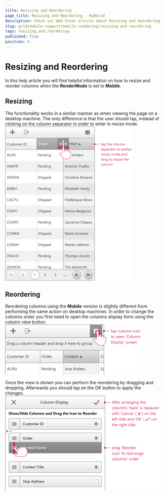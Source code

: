 ```yaml
---
title: Resizing and Reordering
page_title: Resizing and Reordering - RadGrid
description: Check our Web Forms article about Resizing and Reordering.
slug: grid/mobile-support/mobile-rendering/resizing-and-reordering
tags: resizing,and,reordering
published: True
position: 6
---
```


# Resizing and Reordering



In this help article you will find helpful information on how to resize and reorder columns when the **RenderMode** is set to **Mobile**.

## Resizing

The functionality works in a similar manner as when viewing the page on a desktop machine. The only difference is that the user should tap, instead of clicking on the column separator in order to enter in resize mode.
![grid-mobile-resizing Reordering 1](images/grid-mobile-resizingReordering1.png)

## Reordering

Reordering columns using the **Mobile** version is slightly different from performing the same action on desktop machines. In order to change the columns order you first need to open the columns display form using the column view button.
![grid-mobile-resizing Reordering 2](images/grid-mobile-resizingReordering2.png)

Once the view is shown you can perform the reordering by dragging and dropping. Afterwards you should tap on the OK button to apply the changes.
![grid-mobile-resizing Reordering 3](images/grid-mobile-resizingReordering3.png)
